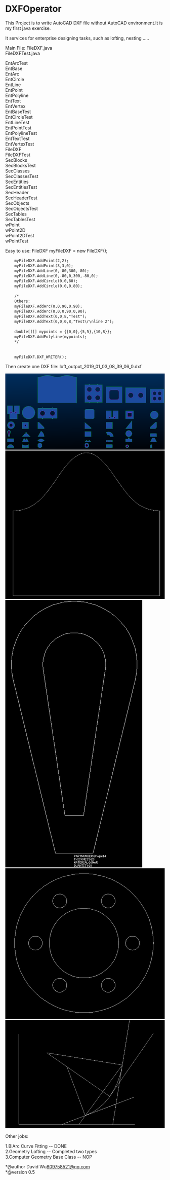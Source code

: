 # DXFOperator
This Project is to write AutoCAD DXF file  without AutoCAD environment.It is my first java exercise.</br>

It services for enterprise designing tasks, such as lofting, nesting .....</br>

Main File: FileDXF.java</br>
           FileDXFTest.java

EntArcTest</br>
EntBase</br>
EntArc</br>
EntCircle</br>
EntLine</br>
EntPoint</br>
EntPolyline</br>
EntText</br>
EntVertex</br>
EntBaseTest</br>
EntCircleTest</br>
EntLineTest</br>
EntPointTest</br>
EntPolylineTest</br>
EntTextTest</br>
EntVertexTest</br>
FileDXF</br>
FileDXFTest</br>
SecBlocks</br>
SecBlocksTest</br>
SecClasses</br>
SecClassesTest</br>
SecEntities</br>
SecEntitiesTest</br>
SecHeader</br>
SecHeaderTest</br>
SecObjects</br>
SecObjectsTest</br>
SecTables</br>
SecTablesTest</br>
wPoint</br>
wPoint2D</br>
wPoint2DTest</br>
wPointTest</br>

Easy to use:
		FileDXF myFileDXF = new FileDXF();
		
		myFileDXF.AddPoint(2,2);
		myFileDXF.AddPoint(3,3,0);
		myFileDXF.AddLine(0,-80,300,-80);
		myFileDXF.AddLine(0,-80,0,300,-80,0);
		myFileDXF.AddCircle(0,0,80);
		myFileDXF.AddCircle(0,0,0,80);

		/*
		Others:
		myFileDXF.AddArc(0,0,90,0,90);
		myFileDXF.AddArc(0,0,0,90,0,90);
		myFileDXF.AddText(0,0,8,"Test");
		myFileDXF.AddText(0,0,0,8,"Test\r\nline 2");
		
		double[][] mypoints = {{0,0},{5,5},{10,8}};		
		myFileDXF.AddPolyline(mypoints);
		*/
		

		myFileDXF.DXF_WRITER();

Then create one DXF file: loft_output_2019_01_03_08_39_06_0.dxf

<img src="examples/Partsall.png" alt="SigmaNest Parts" style="max-width:100%;">

<img src="examples/parts002.png" alt="intersection lines of Belted Pipe and straight pipe" style="max-width:100%;">

<img src="examples/parts003.png" alt="Part" style="max-width:100%;">

<img src="examples/parts004.png" alt="Part" style="max-width:100%;">

<img src="examples/BiArc.png" alt="BiArc Curve Fittiing" style="max-width:100%;">

Other jobs:

1.BiArc Curve Fitting  -- DONE<br> 
2.Geometry Lofting -- Completed two types <br>
3.Computer Geometry Base Class -- NOP<br>

*@author David Wu<809758521@qq.com></br>
*@version 0.5
